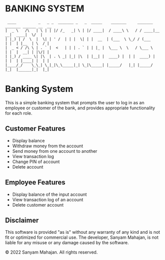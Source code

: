 # BANKING SYSTEM    
     ____          _   _ _  _______ _   _  _____    _______     _______ _______ ______ __  __ 
    |  _ \   /\   | \ | | |/ /_   _| \ | |/ ____|  / ____\ \   / / ____|__   __|  ____|  \/  |
    | |_) | /  \  |  \| | ' /  | | |  \| | |  __  | (___  \ \_/ / (___    | |  | |__  | \  / |
    |  _ < / /\ \ | . ` |  <   | | | . ` | | |_ |  \___ \  \   / \___ \   | |  |  __| | |\/| |
    | |_) / ____ \| |\  | . \ _| |_| |\  | |__| |  ____) |  | |  ____) |  | |  | |____| |  | |
    |____/_/    \_\_| \_|_|\_\_____|_| \_|\_____| |_____/   |_| |_____/   |_|  |______|_|  |_|                                                      

<!--    This is a banking system Which ask the user if he/she is 
    an employee or customer of the bank and prompts login accordingly 
    
    Customer can perform the following:
        • Display balance
        • Withdraw money from the account
        • Send money from one acconunt to another 
        • View transation log
        • Change pin of account
        • Delete account 

    Employee can perform the following:
        • Display balance of the inputed account
        • View Transation log of an account
        • Delete customer account

        
    THIS SOFTWARE IS PROVIDED "AS IT IS" WITHOUT ANY WARRANTY OF ANYKIND
    AND IS NOT FIT/OPTIMIZED FOR COMMERCIAL USE
    THE DEVELOPER i.e. SANYAM MAHAJAN IS NOT LIABLE FOR ANY MISSUSE OR ANY DAMAGE CAUSED BY THE SAME

    Copyright © 2022 Sanyam Mahajan
--> 
# Banking System

<!-- ![Banner](https://i.imgur.com/rmQ2Kno.png) -->

This is a simple banking system that prompts the user to log in as an employee or customer of the bank, and provides appropriate functionality for each role.

## Customer Features
- Display balance
- Withdraw money from the account
- Send money from one account to another
- View transaction log
- Change PIN of account
- Delete account

## Employee Features
- Display balance of the input account
- View transaction log of an account
- Delete customer account

## Disclaimer
This software is provided "as is" without any warranty of any kind and is not fit or optimized for commercial use. The developer, Sanyam Mahajan, is not liable for any misuse or any damage caused by the software.

<!-- ## License
This software is released under the [MIT License](https://opensource.org/licenses/MIT). -->

© 2022 Sanyam Mahajan. All rights reserved.
